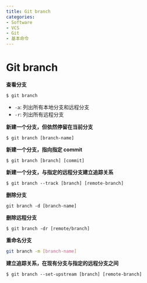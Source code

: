 ```yaml
---
title: Git branch
categories:
- Software
- VCS
- Git
- 基本命令
---
```

# Git branch

**查看分支**

```shell
$ git branch
```

- `-a`: 列出所有本地分支和远程分支
- `-r`: 列出所有远程分支

**新建一个分支，但依然停留在当前分支**

```shell
$ git branch [branch-name]
```

**新建一个分支，指向指定 commit**

```shell
$ git branch [branch] [commit]
```

**新建一个分支，与指定的远程分支建立追踪关系**

```shell
$ git branch --track [branch] [remote-branch]
```

**删除分支**

```shell
git branch -d [branch-name]
```

**删除远程分支**

```shell
$ git branch -dr [remote/branch]
```

**重命名分支**

```bash
git branch -m [branch-name]
```

**建立追踪关系，在现有分支与指定的远程分支之间**

```shell
$ git branch --set-upstream [branch] [remote-branch]
```

